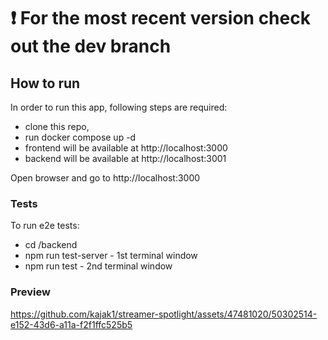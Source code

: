 # ❗ For the most recent version check out the dev branch

## How to run

In order to run this app, following steps are required:

- clone this repo,
- run docker compose up -d
- frontend will be available at http://localhost:3000
- backend will be available at http://localhost:3001

Open browser and go to http://localhost:3000

### Tests

To run e2e tests:

- cd /backend
- npm run test-server - 1st terminal window
- npm run test - 2nd terminal window

### Preview
https://github.com/kajak1/streamer-spotlight/assets/47481020/50302514-e152-43d6-a11a-f2f1ffc525b5

